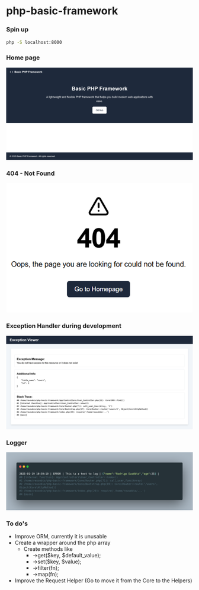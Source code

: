 # php-basic-framework

### Spin up

```bash
php -S localhost:8000
```

### Home page
![Home page](./images/HomePage.png)

### 404 - Not Found
![404 - Not Found](./images/404.png)

### Exception Handler during development
![Exception Handler](./images/ExceptionViewer.png)

### Logger
![Logger](./images/Logger.png)


### To do's

- Improve ORM, currently it is unusable
- Create a wrapper around the php array
    - Create methods like 
        - ->get($key, $default_value);
        - ->set($key, $value);
        - ->filter(fn);
        - ->map(fn);
- Improve the Request Helper (Go to move it from the Core to the Helpers)